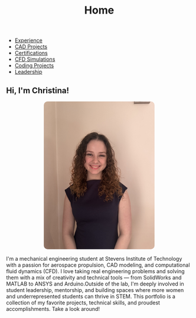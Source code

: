 <!DOCTYPE html>
<html>
<head>
  <meta charset="UTF-8">
  <link rel="stylesheet" href="style.css">
</head>
<body>

  <header>
    <h1>Home </h1>
  </header>

  <nav>
    <ul>
      <li><a href="experience.html"> Experience</a></li>
      <li><a href="cad.html">CAD Projects</a></li>
      <li><a href="certs.html">Certifications</a></li>
      <li><a href="cfd.html">CFD Simulations</a></li>
      <li><a href="code.html">Coding Projects</a></li>
      <li><a href="leadership.html">Leadership</a></li>
    </ul>
  </nav>

  <section>
    <h2>Hi, I'm Christina!</h2>
      <div style="text-align: center;">
    <img src="me.jpeg" alt="Photo of Christina" width="300" style="border-radius: 10px;">
  </div>
    <p>I'm a mechanical engineering student at Stevens Institute of Technology with a passion for aerospace propulsion, CAD modeling, and computational fluid dynamics (CFD). I love taking real engineering problems and solving them with a mix of creativity and technical tools — from SolidWorks and MATLAB to ANSYS and Arduino.Outside of the lab, I'm deeply involved in student leadership, mentorship, and building spaces where more women and underrepresented students can thrive in STEM. This portfolio is a collection of my favorite projects, technical skills, and proudest accomplishments. Take a look around!</p>
  </section>

</body>
</html>
